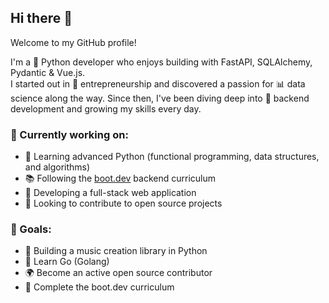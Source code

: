 ## Hi there 👋  
Welcome to my GitHub profile!

I'm a 🐍 Python developer who enjoys building with FastAPI, SQLAlchemy, Pydantic & Vue.js.  
I started out in 🚀 entrepreneurship and discovered a passion for 📊 data science along the way. Since then, I've been diving deep into 🔧 backend development and growing my skills every day.

### 🚧 Currently working on:
- 🌱 Learning advanced Python (functional programming, data structures, and algorithms)  
- 📚 Following the [boot.dev](https://www.boot.dev/u/riessss) backend curriculum  
- 🧱 Developing a full-stack web application 
- 🤝 Looking to contribute to open source projects  

### 🎯 Goals:
- 🎵 Building a music creation library in Python   
- 🦫 Learn Go (Golang)  
- 🌍 Become an active open source contributor  
- 🏁 Complete the boot.dev curriculum  




